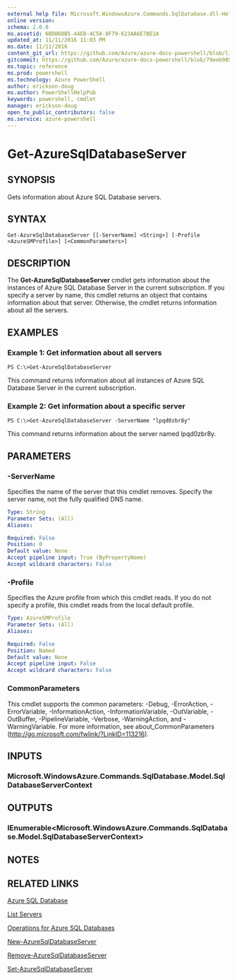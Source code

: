 ```yaml
---
external help file: Microsoft.WindowsAzure.Commands.SqlDatabase.dll-Help.xml
online version: 
schema: 2.0.0
ms.assetid: 6BDB6BB5-44EB-4C58-8F79-623AA6E7BE1A
updated_at: 11/11/2016 11:03 PM
ms.date: 11/11/2016
content_git_url: https://github.com/Azure/azure-docs-powershell/blob/live/azureps-cmdlets-docs/ServiceManagement/Azure.SQLDatabase/v3.0.0/Get-AzureSqlDatabaseServer.md
gitcommit: https://github.com/Azure/azure-docs-powershell/blob/79eeb985ea480979357fb4695832a0c3d29a48bf/azureps-cmdlets-docs/ServiceManagement/Azure.SQLDatabase/v3.0.0/Get-AzureSqlDatabaseServer.md
ms.topic: reference
ms.prod: powershell
ms.technology: Azure PowerShell
author: erickson-doug
ms.author: PowerShellHelpPub
keywords: powershell, cmdlet
manager: erickson-doug
open_to_public_contributors: false
ms.service: azure-powershell
---
```


# Get-AzureSqlDatabaseServer

## SYNOPSIS
Gets information about Azure SQL Database servers.

## SYNTAX

```
Get-AzureSqlDatabaseServer [[-ServerName] <String>] [-Profile <AzureSMProfile>] [<CommonParameters>]
```

## DESCRIPTION
The **Get-AzureSqlDatabaseServer** cmdlet gets information about the instances of Azure SQL Database Server in the current subscription.
If you specify a server by name, this cmdlet returns an object that contains information about that server.
Otherwise, the cmdlet returns information about all the servers.

## EXAMPLES

### Example 1: Get information about all servers
```
PS C:\>Get-AzureSqlDatabaseServer
```

This command returns information about all instances of Azure SQL Database Server in the current subscription.

### Example 2: Get information about a specific server
```
PS C:\>Get-AzureSqlDatabaseServer -ServerName "lpqd0zbr8y"
```

This command returns information about the server named lpqd0zbr8y.

## PARAMETERS

### -ServerName
Specifies the name of the server that this cmdlet removes.
Specify the server name, not the fully qualified DNS name.

```yaml
Type: String
Parameter Sets: (All)
Aliases: 

Required: False
Position: 0
Default value: None
Accept pipeline input: True (ByPropertyName)
Accept wildcard characters: False
```

### -Profile
Specifies the Azure profile from which this cmdlet reads.
If you do not specify a profile, this cmdlet reads from the local default profile.

```yaml
Type: AzureSMProfile
Parameter Sets: (All)
Aliases: 

Required: False
Position: Named
Default value: None
Accept pipeline input: False
Accept wildcard characters: False
```

### CommonParameters
This cmdlet supports the common parameters: -Debug, -ErrorAction, -ErrorVariable, -InformationAction, -InformationVariable, -OutVariable, -OutBuffer, -PipelineVariable, -Verbose, -WarningAction, and -WarningVariable. For more information, see about_CommonParameters (http://go.microsoft.com/fwlink/?LinkID=113216).

## INPUTS

### Microsoft.WindowsAzure.Commands.SqlDatabase.Model.SqlDatabaseServerContext

## OUTPUTS

### IEnumerable<Microsoft.WindowsAzure.Commands.SqlDatabase.Model.SqlDatabaseServerContext>

## NOTES

## RELATED LINKS

[Azure SQL Database](https://azure.microsoft.com/en-us/services/sql-database/)

[List Servers](https://msdn.microsoft.com/en-us/library/azure/dn505702.aspx)

[Operations for Azure SQL Databases](https://msdn.microsoft.com/en-us/library/azure/dn505719.aspx)

[New-AzureSqlDatabaseServer](xref:ServiceManagement/Azure.SQLDatabase/v3.0.0/New-AzureSqlDatabaseServer.md)

[Remove-AzureSqlDatabaseServer](xref:ServiceManagement/Azure.SQLDatabase/v3.0.0/Remove-AzureSqlDatabaseServer.md)

[Set-AzureSqlDatabaseServer](xref:ServiceManagement/Azure.SQLDatabase/v3.0.0/Set-AzureSqlDatabaseServer.md)


